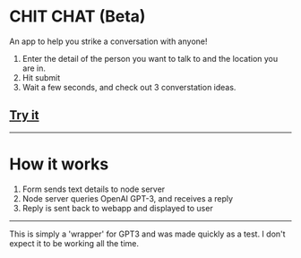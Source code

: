 # CHIT CHAT (Beta)
An app to help you strike a conversation with anyone!

1. Enter the detail of the person you want to talk to and the location you are in. 
2. Hit submit
3. Wait a few seconds, and check out 3 converstation ideas.

 ## [Try it](https://chit-chat-convo.netlify.app/)
 ---
 
# How it works
1. Form sends text details to node server
2. Node server queries OpenAI GPT-3, and receives a reply
3. Reply is sent back to webapp and displayed to user

---
This is simply a 'wrapper' for GPT3 and was made quickly as a test. I don't expect it to be working all the time.
